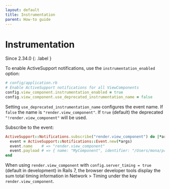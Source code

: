 ```yaml
---
layout: default
title: Instrumentation
parent: How-to guide
---
```


# Instrumentation

Since 2.34.0
{: .label }

To enable ActiveSupport notifications, use the `instrumentation_enabled` option:

```ruby
# config/application.rb
# Enable ActiveSupport notifications for all ViewComponents
config.view_component.instrumentation_enabled = true
config.view_component.use_deprecated_instrumentation_name = false
```

Setting `use_deprecated_instrumentation_name` configures the event name. If `false` the name is `"render.view_component"`. If `true` (default) the deprecated `"!render.view_component"` will be used.

Subscribe to the event:

```ruby
ActiveSupport::Notifications.subscribe("render.view_component") do |*args| # or !render.view_component
  event = ActiveSupport::Notifications::Event.new(*args)
  event.name    # => "render.view_component"
  event.payload # => { name: "MyComponent", identifier: "/Users/mona/project/app/components/my_component.rb" }
end
```

When using `render.view_component` with `config.server_timing = true` (default in development) in Rails 7, the browser developer tools display the sum total timing information in Network > Timing under the key `render.view_component`.

